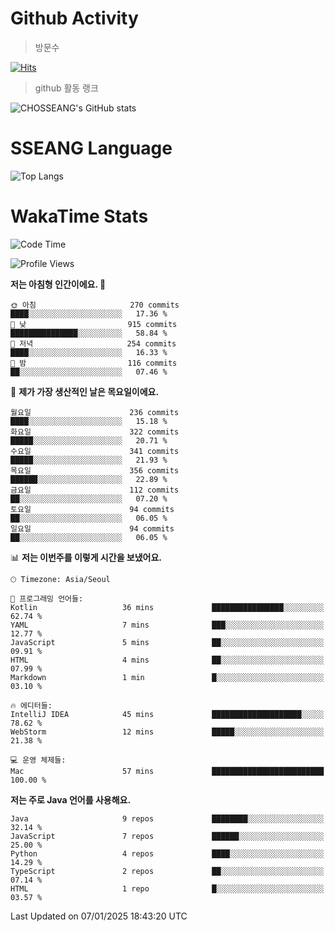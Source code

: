 <!--
**CHOSSEANG/CHOSSEANG** is a ✨ _special_ ✨ repository because its `README.md` (this file) appears on your GitHub profile.

Here are some ideas to get you started:

- 🔭 I’m currently working on ...
- 🌱 I’m currently learning ...
- 👯 I’m looking to collaborate on ...
- 🤔 I’m looking for help with ...
- 💬 Ask me about ...
- 📫 How to reach me: ...
- 😄 Pronouns: ...
- ⚡ Fun fact: ...
-->

# Github Activity
> 방문수

[![Hits](https://hits.seeyoufarm.com/api/count/incr/badge.svg?url=https%3A%2F%2Fgithub.com%2FCHOSSEANG&count_bg=%238AED3E&title_bg=%23495358&icon=electron.svg&icon_color=%23E7E7E7&title=CHOSSEANG&edge_flat=false)](https://hits.seeyoufarm.com)
> github 활동 랭크

![CHOSSEANG's GitHub stats](https://github-readme-stats.vercel.app/api?username=CHOSSEANG&show_icons=true&theme=radical)

# SSEANG Language
![Top Langs](https://github-readme-stats.vercel.app/api/top-langs/?username=CHOSSEANG&layout=compact)

# WakaTime Stats

<!--START_SECTION:waka-->
![Code Time](http://img.shields.io/badge/Code%20Time-331%20hrs%2040%20mins-blue)

![Profile Views](http://img.shields.io/badge/Profile%20Views-0-blue)

**저는 아침형 인간이에요. 🐤** 

```text
🌞 아침                     270 commits         ████░░░░░░░░░░░░░░░░░░░░░   17.36 % 
🌆 낮　                     915 commits         ███████████████░░░░░░░░░░   58.84 % 
🌃 저녁                     254 commits         ████░░░░░░░░░░░░░░░░░░░░░   16.33 % 
🌙 밤　                     116 commits         ██░░░░░░░░░░░░░░░░░░░░░░░   07.46 % 
```
📅 **제가 가장 생산적인 날은 목요일이에요.** 

```text
월요일                      236 commits         ████░░░░░░░░░░░░░░░░░░░░░   15.18 % 
화요일                      322 commits         █████░░░░░░░░░░░░░░░░░░░░   20.71 % 
수요일                      341 commits         █████░░░░░░░░░░░░░░░░░░░░   21.93 % 
목요일                      356 commits         ██████░░░░░░░░░░░░░░░░░░░   22.89 % 
금요일                      112 commits         ██░░░░░░░░░░░░░░░░░░░░░░░   07.20 % 
토요일                      94 commits          ██░░░░░░░░░░░░░░░░░░░░░░░   06.05 % 
일요일                      94 commits          ██░░░░░░░░░░░░░░░░░░░░░░░   06.05 % 
```


📊 **저는 이번주를 이렇게 시간을 보냈어요.** 

```text
🕑︎ Timezone: Asia/Seoul

💬 프로그래밍 언어들: 
Kotlin                   36 mins             ████████████████░░░░░░░░░   62.74 % 
YAML                     7 mins              ███░░░░░░░░░░░░░░░░░░░░░░   12.77 % 
JavaScript               5 mins              ██░░░░░░░░░░░░░░░░░░░░░░░   09.91 % 
HTML                     4 mins              ██░░░░░░░░░░░░░░░░░░░░░░░   07.99 % 
Markdown                 1 min               █░░░░░░░░░░░░░░░░░░░░░░░░   03.10 % 

🔥 에디터들: 
IntelliJ IDEA            45 mins             ████████████████████░░░░░   78.62 % 
WebStorm                 12 mins             █████░░░░░░░░░░░░░░░░░░░░   21.38 % 

💻 운영 체제들: 
Mac                      57 mins             █████████████████████████   100.00 % 
```

**저는 주로 Java 언어를 사용해요.** 

```text
Java                     9 repos             ████████░░░░░░░░░░░░░░░░░   32.14 % 
JavaScript               7 repos             ██████░░░░░░░░░░░░░░░░░░░   25.00 % 
Python                   4 repos             ████░░░░░░░░░░░░░░░░░░░░░   14.29 % 
TypeScript               2 repos             ██░░░░░░░░░░░░░░░░░░░░░░░   07.14 % 
HTML                     1 repo              █░░░░░░░░░░░░░░░░░░░░░░░░   03.57 % 
```




 Last Updated on 07/01/2025 18:43:20 UTC
<!--END_SECTION:waka-->

